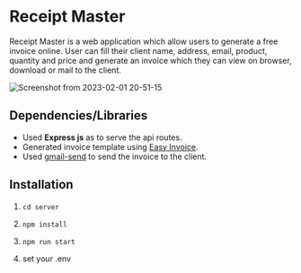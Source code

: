 # Receipt Master
Receipt Master is a web application which allow users to generate a free invoice online. User can fill their client name, address, email, product, quantity and price and generate an invoice which they can view on browser, download or mail to the client.

![Screenshot from 2023-02-01 20-51-15](https://user-images.githubusercontent.com/88592710/216084517-9d3b9e1b-da99-4bfc-9e02-84499c361e73.png)



## Dependencies/Libraries
* Used **Express js** as to serve the api routes.
* Generated invoice template using [Easy Invoice](https://www.npmjs.com/package/easyinvoice).
* Used [gmail-send](https://www.npmjs.com/package/gmail-send) to send the invoice to the client.


## Installation
1.  ```cd server   ```
  
2.  ```npm install ```
  
3. ```npm run start```

4. set your .env 
